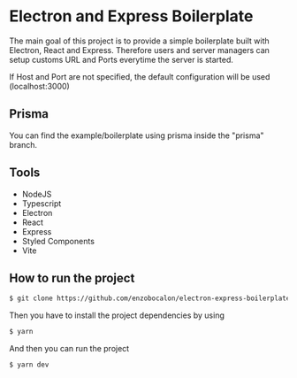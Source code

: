 # Electron and Express Boilerplate

The main goal of this project is to provide a simple boilerplate built with Electron, React and Express.
Therefore users and server managers can setup customs URL and Ports everytime the server is started.

If Host and Port are not specified, the default configuration will be used (localhost:3000)

## Prisma
You can find the example/boilerplate using prisma inside the "prisma" branch.

## Tools
- NodeJS
- Typescript
- Electron
- React
- Express
- Styled Components
- Vite

## How to run the project
```bash
$ git clone https://github.com/enzobocalon/electron-express-boilerplate
```

Then you have to install the project dependencies by using

```bash
$ yarn
```
And then you can run the project

```bash
$ yarn dev
```